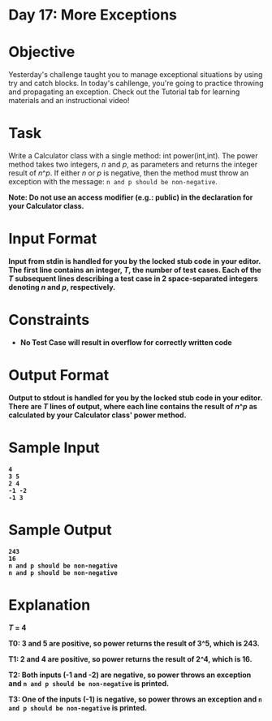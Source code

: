 # Day 17: More Exceptions

# Objective
<p>
Yesterday's challenge taught you to manage exceptional situations by using try and catch blocks. In today's cahllenge, you're going to practice throwing and propagating an exception. Check out the Tutorial tab for learning materials and an instructional video!
</p>

# Task
<p>
Write a Calculator class with a single method: int power(int,int). The power method takes two integers, <i>n</i> and <i>p</i>, as parameters and returns the integer result of <i>n</i>^<i>p</i>. If either <i>n</i> or <i>p</i> is negative, then the method must throw an exception with the message: <code>n and p should be non-negative</code>.
</p>
<p>
<strong>
Note:
<strong>
Do not use an access modifier (e.g.: public) in the declaration for your Calculator class.
</p>

# Input Format
<p>
Input from stdin is handled for you by the locked stub code in your editor. The first line contains an integer, <i>T</i>, the number of test cases. Each of the <i>T</i> subsequent lines describing a test case in 2 space-separated integers denoting <i>n</i> and <i>p</i>, respectively.
</p>

# Constraints
<ul>
<li>No Test Case will result in overflow for correctly written code</li>
</ul>

# Output Format
<p>
Output to stdout is handled for you by the locked stub code in your editor. There are <i>T</i> lines of output, where each line contains the result of <i>n</i>^<i>p</i> as calculated by your Calculator class' power method.
</p>

# Sample Input

~~~~
4
3 5
2 4
-1 -2
-1 3
~~~~

# Sample Output

~~~~
243
16
n and p should be non-negative
n and p should be non-negative
~~~~

# Explanation
<p>
<i>T</i> = 4
</p>
<p>
T0: 3 and 5 are positive, so power returns the result of 3^5, which is 243.
</p>
<p>
T1: 2 and 4 are positive, so power returns the result of 2^4, which is 16.
</p>
<p>
T2: Both inputs (-1 and -2) are negative, so power throws an exception and <code>n and p should be non-negative</code> is printed.
</p>
<p>
T3: One of the inputs (-1) is negative, so power throws an exception and <code>n and p should be non-negative</code> is printed.
</p>